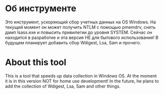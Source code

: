 # Об инструменте
Это инструмент, ускоряющий сбор учетных данных на OS Windows. На текущий момент он может получить NTLM с помощью pmemdrv, снять дамп lsass.exe и повысить привилегии до уровня SYSTEM. Сейчас он находится в разработке и эта версия НЕ для бытового использования! В будущем планирует добавить сбор Wdigest, Lsa, Sam и прочего.

# About this tool
This is a tool that speeds up data collection in Windows OS. At the moment it is in this version NOT for home use development! In the future, he plans to add the collection of Wdigest, Lsa, Sam and other things.

